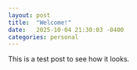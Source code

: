 ```yaml
---
layout: post
title:  "Welcome!"
date:   2025-10-04 21:30:03 -0400
categories: personal
---
```

This is a test post to see how it looks.